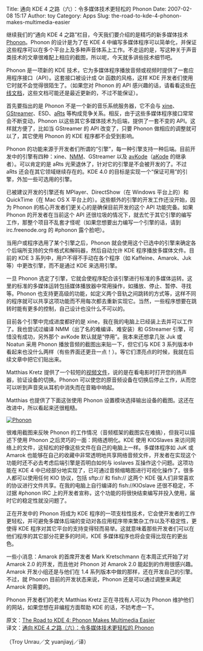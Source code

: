 Title: 通向 KDE 4 之路（六）：令多媒体技术更轻松的 Phonon
Date: 2007-02-08 15:17
Author: toy
Category: Apps
Slug: the-road-to-kde-4-phonon-makes-multimedia-easier

继续我们的“通向 KDE 4 之路”栏目，今天我们要介绍的是精巧的新多媒体技术
[Phonon](http://phonon.kde.org/)。Phonon 的设计是为了在 KDE 4
中编写多媒体程序可以简单化，并保证这些程序可以在多个平台上及多种声音体系上工作。不走运的是，写这种关于声音类技术的文章很难配上相应的截图，所以呢，今天就多讲些技术细节吧。

Phonon 是一项新的 KDE
技术，它为多媒体程序播放音频或视频时提供了一套应用程序接口（API）。这套接口被设计成
Qt 函数的风格，这样 KDE 开发者们使用它时就不会觉得很陌生了。（如果您对
Phonon 的 API
感兴趣的话，请看看这些[在线文档](http://www.englishbreakfastnetwork.org/apidocs/apidox-kde-4.0/kdelibs-apidocs/phonon/html/index.html)，这些文档可能还是最近更新的，不过不能保证）。

首先要指出的是 Phonon 不是一个新的音乐系统服务器，它不会与
[xine](http://xinehq.de/)、[GStreamer](http://gstreamer.freedesktop.org/)、ESD、[aRts](http://www.arts-project.org/)
等构成竞争关系。相反，由于这些多媒体程序接口常常会不断变动，Phonon
以这些其它多媒体技术为后端，提供了一套不变的 API。这样就方便了，比如当
GStreamer 的 API 改变了，只要 Phonon 做相应的调整就可以了，其它使用
Phonon 的 KDE 程序都不会受到影响。

Phonon
的功能来源于开发者们所谓的“引擎”，每一种引擎支持一种后端。目前开发中的引擎有四种：xine、[NMM](http://www.networkmultimedia.org/)、GStreamer
以及
[avKode](http://websvn.kde.org/branches/work/avkode/)（[aKode](http://carewolf.com/akode/index.html)
的继承者）。可以肯定的是 aRts
光荣退休了，针对它的引擎是不会被开发的了。不过 aRts
还会在其它领域继续存在的。KDE 4.0
的目标是实现一个“保证可用”的引擎，外加一些可选用的引擎。

已被建议开发的引擎还有 MPlayer、DirectShow（在 Windows 平台上的）和
QuickTime（在 Mac OS X
平台上的）。这些额外的引擎的开发工作还没开始，因为 Phonon
的核心开发者们更关心的是确保目前开发的这个 API 功能完备。如果 Phonon
的开发者在当前这个 API
还很垃圾的情况下，就去忙于其它引擎的编写工作，那整个项目不乱套才怪呢（如果您想要出力编写一个引擎的话，请到
irc.freenode.org 的 #phonon 露个脸吧）。

当用户或程序选用了某个引擎之后，Phonon
就会使用这个已选中的引擎来确定各个后端所支持的文件格式和解码器，然后自动允许
KDE 程序播放多媒体文件。目前的 KDE 3
系列中，用户不得不手动在各个程序（如 Kaffeine、Amarok、Juk
等）中更改引擎，而不是通过 KDE 来选用引擎。

一旦 Phonon
选定了引擎，它就会使程序配合该引擎进行标准的多媒体运转。这里的标准的多媒体运转包括媒体播放器中常用操作，如播放、停止、暂停、寻找等。Phonon
也支持更高级的功能，如定义两个音轨之间跳转的方式等，这样不同的程序就可以共享这项功能而不用每次都去重新实现它。当然，一些程序想要在跳转时能有更多的控制，自己设计也没什么不可以的。

目前各个引擎中完成进度都好的是
xine，我在我的电脑上已经装上去并可以工作了。我也尝试过编译
NMM（出了名的难编译、难安装）和 GStreamer 引擎，可惜没有成功，另外那个
avKode 默认就是“停用”。我本来还想拿几张 Juk 或 Noatun 采用 Phonon
播放音频的截图出来贴一下，但它们与 KDE 3
系列版本中看起来也没什么两样（有些界面还更丑一点！）。等它们漂亮点的时候，我就在后续文章中把它们贴出来。

Matthias Kretz
提供了一个较短的[视频文件](http://static.kdenews.org/danimo/phonon_device_switching.ogm)，说的是在看电影时打开您的扬声器，验证设备的切换。Phonon
可以使您的原音频设备在切换后停止工作，从而您可以听到声音突从耳机中消失而在音箱中响起。

Matthias 也提供了下面这张使用 Phonon
设置模块选择输出设备的截图。这还在改进中，所以看起来还很粗糙。

[![Phonon](http://i.linuxtoy.org/i/2007/02/vol6_4x_kcmphonon_s.png)](http://i.linuxtoy.org/i/2007/02/vol6_4x_kcmphonon.png)

很难用截图来反映 Phonon
的工作情况（音频框架的截图实在难搞），但我可以描述下使用 Phonon
之后灵巧的一面：网络透明化。KDE 使用 KIOSlaves
来访问网络上的文件，这轻松的好像这些文件在自己的电脑上一样。多媒体程序如
JuK 或 Amarok
也能够在自己的收藏中非常透明地共享网络音频文件，开发者在实现这个功能时还不必去考虑后端引擎是否明白如何与
ioslaves 互操作这个问题。这项功能在 KDE 4
中已经部分地实现了，已可通过音频缩略图进行可视化操作了。很多人都可以使用任何
KIO 协议，包括 sftp:// 和 fish:// 这两个 KDE
强人们非常喜欢的协议进行文件共享。在我的电脑上自行编译的 fish://KIOslave
还很不稳定，不过据 #phonon IRC
上的开发者宣称，这个功能的将很快结束编写并投入使用，届时它的稳定性就没问题了。

正在开发中的 Phonon 将成为 KDE
程序的一项支柱性技术，它会使开发者的工作更轻松，并可避免多媒体后端的变动对各应用程序带来繁杂工作以及不稳定性，更使得
KDE
程序对其它平台的支持变得轻而易举。这就意味着那些开发者们可以在他们程序的其它部分花更多的时间，KDE
多媒体程序也将会变得比现在的更出色。

一些小消息：Amarok 的首席开发者 Mark Kretschmann 在本周正式开始了对
Amarok 2.0 的开发，而且他对 Phonon 对 Amarok 2.0
能起到的作用很感兴趣。Amarok 开发小组还是与他们在 1.4
系列版本中做的那样，还在开发自己的引擎。不过，就 Phonon
目前的开发状态来说，Phonon 还是可以通过调整来满足 Amarok 的需要的。

Phonon 开发者们的老大 Matthias Kretz 正在寻找有人可以为 Phonon
维护他们的网站，如果您想在非编程方面帮助 KDE 的话，不妨考虑一下。

原文：[The Road to KDE 4: Phonon Makes Multimedia
Easier](http://dot.kde.org/1170773239/)  
译文：[通向 KDE 4 之路（六）：令多媒体技术更轻松的 Phonon  
](http://www.myswear.net/forum/viewthread.php?tid=7844)  
（Troy Unrau／文 yuanjiayj／译）
